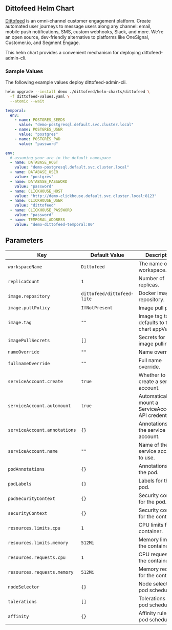 ## Dittofeed Helm Chart

[Dittofeed](https://dittofeed.com) is an omni-channel customer engagement platform. Create automated user journeys to message users along any channel: email, mobile push notifications, SMS, custom webhooks, Slack, and more. We're an open source, dev-friendly alternative to platforms like OneSignal, Customer.io, and Segment Engage.

This helm chart provides a convenient mechanism for deploying dittofeed-admin-cli.

### Sample Values

The following example values deploy dittofeed-admin-cli.

```bash
helm upgrade --install demo ./dittofeed/helm-charts/dittofeed \
  -f dittofeed-values.yaml \
  --atomic --wait
```

```yaml
temporal:
  env:
    - name: POSTGRES_SEEDS
      value: "demo-postgresql.default.svc.cluster.local"
    - name: POSTGRES_USER
      value: "postgres"
    - name: POSTGRES_PWD
      value: "password"

env:
  # assuming your are in the default namespace
  - name: DATABASE_HOST
    value: "demo-postgresql.default.svc.cluster.local"
  - name: DATABASE_USER
    value: "postgres"
  - name: DATABASE_PASSWORD
    value: "password"
  - name: CLICKHOUSE_HOST
    value: "http://demo-clickhouse.default.svc.cluster.local:8123"
  - name: CLICKHOUSE_USER
    value: "dittofeed"
  - name: CLICKHOUSE_PASSWORD
    value: "password"
  - name: TEMPORAL_ADDRESS
    value: "demo-dittofeed-temporal:80"
```

## Parameters

| Key                                 | Default Value                                      | Description |
|-------------------------------------|----------------------------------------------------|-------------|
| `workspaceName`                     | `Dittofeed`                                        | The name of the workspace. |
| `replicaCount`                      | `1`                                                | Number of replicas. |
| `image.repository`                  | `dittofeed/dittofeed-lite`                         | Docker image repository. |
| `image.pullPolicy`                  | `IfNotPresent`                                     | Image pull policy. |
| `image.tag`                         | `""`                                               | Image tag to use, defaults to the chart appVersion. |
| `imagePullSecrets`                  | `[]`                                               | Secrets for image pulling. |
| `nameOverride`                      | `""`                                               | Name override. |
| `fullnameOverride`                  | `""`                                               | Full name override. |
| `serviceAccount.create`             | `true`                                             | Whether to create a service account. |
| `serviceAccount.automount`          | `true`                                             | Automatically mount a ServiceAccount's API credentials. |
| `serviceAccount.annotations`        | `{}`                                               | Annotations for the service account. |
| `serviceAccount.name`               | `""`                                               | Name of the service account to use. |
| `podAnnotations`                    | `{}`                                               | Annotations for the pod. |
| `podLabels`                         | `{}`                                               | Labels for the pod. |
| `podSecurityContext`                | `{}`                                               | Security context for the pod. |
| `securityContext`                   | `{}`                                               | Security context for the container. |
| `resources.limits.cpu`              | `1`                                                | CPU limits for the container. |
| `resources.limits.memory`           | `512Mi`                                            | Memory limits for the container. |
| `resources.requests.cpu`            | `1`                                                | CPU requests for the container. |
| `resources.requests.memory`         | `512Mi`                                            | Memory requests for the container. |
| `nodeSelector`                      | `{}`                                               | Node selector for pod scheduling. |
| `tolerations`                       | `[]`                                               | Tolerations for pod scheduling. |
| `affinity`                          | `{}`                                               | Affinity rules for pod scheduling. |

